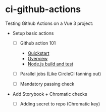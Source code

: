 # ci-github-actions

Testing Github Actions on a Vue 3 project:

- Setup basic actions

  - [ ] Github action 101

    - [Quickstart](https://docs.github.com/en/actions/quickstart)
    - [Overview](https://docs.github.com/en/actions/learn-github-actions/understanding-github-actions)
    - [Node.js build and test](https://docs.github.com/en/actions/guides/building-and-testing-nodejs?learn=continuous_integration)

  - [ ] Parallel jobs (Like CircleCI fanning out)
  - [ ] Mandatory passing check

- Add Storybook + Chromatic checks
  - [ ] Adding secret to repo (Chromatic key)
